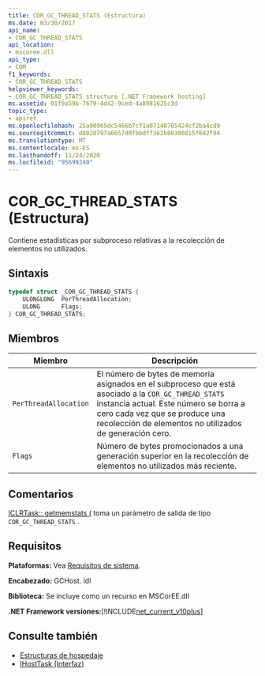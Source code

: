```yaml
---
title: COR_GC_THREAD_STATS (Estructura)
ms.date: 03/30/2017
api_name:
- COR_GC_THREAD_STATS
api_location:
- mscoree.dll
api_type:
- COM
f1_keywords:
- COR_GC_THREAD_STATS
helpviewer_keywords:
- COR_GC_THREAD_STATS structure [.NET Framework hosting]
ms.assetid: 01f9a59b-7679-4d42-9ced-4a8981625c3d
topic_type:
- apiref
ms.openlocfilehash: 25a90965dc5466b7cf1a07140705424cf2ba4cd9
ms.sourcegitcommit: d8020797a6657d0fbbdff362b80300815f682f94
ms.translationtype: MT
ms.contentlocale: es-ES
ms.lasthandoff: 11/24/2020
ms.locfileid: "95699240"
---
```

# <a name="cor_gc_thread_stats-structure"></a>COR_GC_THREAD_STATS (Estructura)

Contiene estadísticas por subproceso relativas a la recolección de elementos no utilizados.  
  
## <a name="syntax"></a>Sintaxis  
  
```cpp  
typedef struct _COR_GC_THREAD_STATS {  
    ULONGLONG  PerThreadAllocation;
    ULONG      Flags;
} COR_GC_THREAD_STATS;  
```  
  
## <a name="members"></a>Miembros  
  
|Miembro|Descripción|  
|------------|-----------------|  
|`PerThreadAllocation`|El número de bytes de memoria asignados en el subproceso que está asociado a la `COR_GC_THREAD_STATS` instancia actual. Este número se borra a cero cada vez que se produce una recolección de elementos no utilizados de generación cero.|  
|`Flags`|Número de bytes promocionados a una generación superior en la recolección de elementos no utilizados más reciente.|  
  
## <a name="remarks"></a>Comentarios  

 [ICLRTask:: getmemstats (](iclrtask-getmemstats-method.md) toma un parámetro de salida de tipo `COR_GC_THREAD_STATS` .  
  
## <a name="requirements"></a>Requisitos  

 **Plataformas:** Vea [Requisitos de sistema](../../get-started/system-requirements.md).  
  
 **Encabezado:** GCHost. idl  
  
 **Biblioteca:** Se incluye como un recurso en MSCorEE.dll  
  
 **.NET Framework versiones:**[!INCLUDE[net_current_v10plus](../../../../includes/net-current-v10plus-md.md)]  
  
## <a name="see-also"></a>Consulte también

- [Estructuras de hospedaje](hosting-structures.md)
- [IHostTask (Interfaz)](ihosttask-interface.md)
